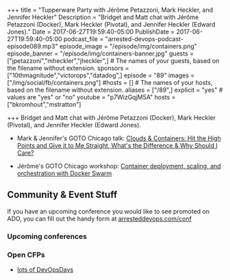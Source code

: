 +++
title = "Tupperware Party with Jérôme Petazzoni, Mark Heckler, and Jennifer Heckler"
Description = "Bridget and Matt chat with Jérôme Petazzoni (Docker), Mark Heckler (Pivotal), and Jennifer Heckler (Edward Jones)."
Date = 2017-06-27T19:59:40-05:00
PublishDate = 2017-06-27T19:59:40-05:00
podcast_file = "arrested-devops-podcast-episode089.mp3"
episode_image = "/episode/img/containers.png"
episode_banner = "/episode/img/containers-banner.jpg"
guests = ["jpetazzoni","mheckler","jheckler",] # The names of your guests, based on the filename without extension.
sponsors = ["10thmagnitude","victorops","datadog",]
episode = "89"
images = ["/img/social/fb/containers.png"]
#hosts = [] # The names of your hosts, based on the filename without extension.
aliases = ["/89",]
explicit = "yes" # values are "yes" or "no"
youtube = "p7WizGqjM5A"
hosts = ["bkromhout","mstratton"]

+++
Bridget and Matt chat with Jérôme Petazzoni (Docker), Mark Heckler (Pivotal), and Jennifer Heckler (Edward Jones).

* Mark & Jennifer's GOTO Chicago talk: [Clouds & Containers: Hit the High Points and Give it to Me Straight, What's the Difference & Why Should I Care?](https://gotochgo.com/2017/sessions/38)

* Jérôme's GOTO Chicago workshop: [Container deployment, scaling, and orchestration with Docker Swarm](https://gotochgo.com/2017/workshops/21)

## Community & Event Stuff

If you have an upcoming conference you would like to see promoted on ADO, you can fill out the handy form at [arresteddevops.com/conf](https://arresteddevops.com/conf)

### Upcoming conferences

### Open CFPs

* [lots of DevOpsDays](https://devopsdays.org/speaking)
